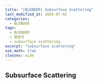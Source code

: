 ```yaml
---
title: "[BLENDER] Subsurface Scattering"
last_modified_at: 2024-07-02
categories:
  - BLENDER
tags:
  - BLENDER
  - 블렌더
  - subsurface scattering
excerpt: "subsurface scattering"
use_math: true
classes: wide
---
```


## Subsurface Scattering


